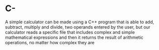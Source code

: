 # C-
A simple calculator can be made using a C++ program that is able to add, subtract, multiply and divide, two operands entered by the user, but our calculator reads a specific file that includes complex and simple mathematical expressions and then it returns the result of arithmetic operations, no matter how complex they are
